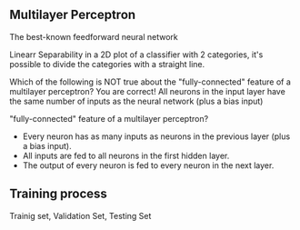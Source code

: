 ## Multilayer Perceptron
The best-known feedforward neural network





Linearr Separability
in a 2D plot of a classifier with 2 categories, it's possible to divide the categories with a straight line.

Which of the following is NOT true about the "fully-connected" feature of a multilayer perceptron?
You are correct!
All neurons in the input layer have the same number of inputs as the neural network (plus a bias input)



"fully-connected" feature of a multilayer perceptron?
- Every neuron has as many inputs as neurons in the previous layer (plus a bias input).
- All inputs are fed to all neurons in the first hidden layer.
- The output of every neuron is fed to every neuron in the next layer.



## Training process
Trainig set, Validation Set, Testing Set
